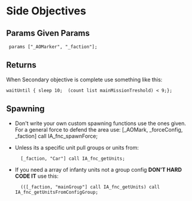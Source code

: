 # Side Objectives

## Params Given Params

     params ["_AOMarker", "_faction"];       
    
## Returns

When Secondary objective is complete use something like this:

    waitUntil { sleep 10;  (count list mainMissionTreshold) < 9;};

## Spawning

* Don't write your own custom spawning functions use the ones given. For a general force to defend the area use:
        [_AOMark, _forceConfig, _faction] call IA_fnc_spawnForce;
* Unless its a specific unit pull groups or units from:

        [_faction, "Car"] call IA_fnc_getUnits;
* If you need a array of infanty units not a group config **DON'T HARD CODE IT** use this:

        (([_faction, "mainGroup"] call IA_fnc_getUnits) call IA_fnc_getUnitsFromConfigGroup;